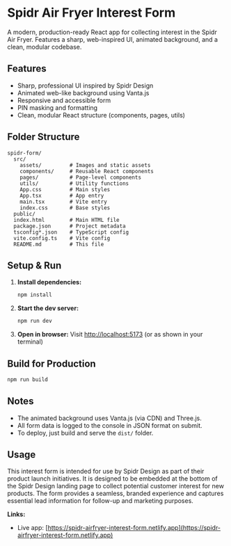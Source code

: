 # Spidr Air Fryer Interest Form

A modern, production-ready React app for collecting interest in the Spidr Air Fryer. Features a sharp, web-inspired UI, animated background, and a clean, modular codebase.

## Features

- Sharp, professional UI inspired by Spidr Design
- Animated web-like background using Vanta.js
- Responsive and accessible form
- PIN masking and formatting
- Clean, modular React structure (components, pages, utils)

## Folder Structure

```
spidr-form/
  src/
    assets/         # Images and static assets
    components/     # Reusable React components
    pages/          # Page-level components
    utils/          # Utility functions
    App.css         # Main styles
    App.tsx         # App entry
    main.tsx        # Vite entry
    index.css       # Base styles
  public/
  index.html        # Main HTML file
  package.json      # Project metadata
  tsconfig*.json    # TypeScript config
  vite.config.ts    # Vite config
  README.md         # This file
```

## Setup & Run

1. **Install dependencies:**
   ```bash
   npm install
   ```
2. **Start the dev server:**
   ```bash
   npm run dev
   ```
3. **Open in browser:**
   Visit [http://localhost:5173](http://localhost:5173) (or as shown in your terminal)

## Build for Production

```bash
npm run build
```

## Notes

- The animated background uses Vanta.js (via CDN) and Three.js.
- All form data is logged to the console in JSON format on submit.
- To deploy, just build and serve the `dist/` folder.

## Usage

This interest form is intended for use by Spidr Design as part of their product launch initiatives. It is designed to be embedded at the bottom of the Spidr Design landing page to collect potential customer interest for new products. The form provides a seamless, branded experience and captures essential lead information for follow-up and marketing purposes.

**Links:**

- Live app: [https://spidr-airfryer-interest-form.netlify.app](https://spidr-airfryer-interest-form.netlify.app)
